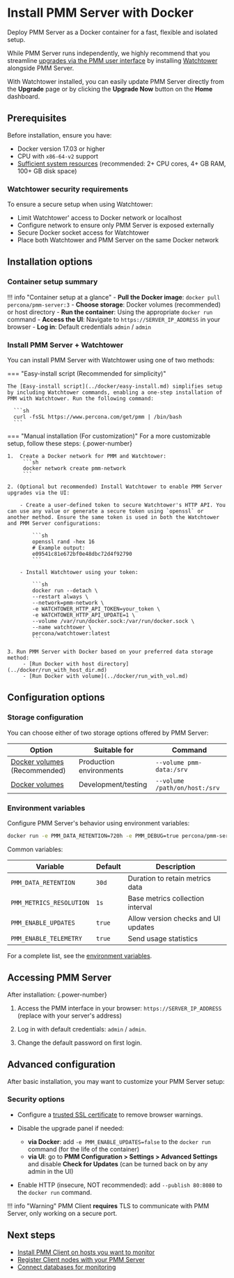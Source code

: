 # Install PMM Server with Docker

Deploy PMM Server as a Docker container for a fast, flexible and isolated setup. 

While PMM Server runs independently, we highly recommend that you streamline [upgrades via the PMM user interface](../../../../pmm-upgrade/ui_upgrade.md) by installing [Watchtower](https://containrrr.dev/watchtower/) alongside PMM Server. 

With Watchtower installed, you can easily update PMM Server directly from the **Upgrade** page or by clicking the **Upgrade Now** button on the **Home** dashboard.

## Prerequisites
Before installation, ensure you have:

- Docker version 17.03 or higher
- CPU with `x86-64-v2` support
- [Sufficient system resources](../../../plan-pmm-installation/hardware_and_system.md) (recommended: 2+ CPU cores, 4+ GB RAM, 100+ GB disk space)

### Watchtower security requirements
To ensure a secure setup when using Watchtower:
 
 - Limit Watchtower' access to Docker network or localhost
 - Configure network to ensure only PMM Server is exposed externally
 - Secure Docker socket access for Watchtower
 - Place both Watchtower and PMM Server on the same Docker network

## Installation options

### Container setup summary

!!! info "Container setup at a glance"
    - **Pull the Docker image**: `docker pull percona/pmm-server:3`
    - **Choose storage**: Docker volumes (recommended) or host directory
    - **Run the container**: Using the appropriate `docker run` command
    - **Access the UI**: Navigate to `https://SERVER_IP_ADDRESS` in your browser
    - **Log in**: Default credentials `admin` / `admin`

### Install PMM Server + Watchtower

You can install PMM Server with Watchtower using one of two methods:


=== "Easy-install script (Recommended for simplicity)"

    The [Easy-install script](../docker/easy-install.md) simplifies setup by including Watchtower commands, enabling a one-step installation of PMM with Watchtower. Run the following command:

      ```sh
      curl -fsSL https://www.percona.com/get/pmm | /bin/bash
      ```

=== "Manual installation (For customization)"
    For a more customizable setup, follow these steps:
    {.power-number}
    
    1.  Create a Docker network for PMM and Watchtower:
         ```sh
         docker network create pmm-network
         ``` 

    2. (Optional but recommended) Install Watchtower to enable PMM Server upgrades via the UI:

        - Create a user-defined token to secure Watchtower's HTTP API. You can use any value or generate a secure token using `openssl` or another method. Ensure the same token is used in both the Watchtower and PMM Server configurations:

            ```sh   
            openssl rand -hex 16
            # Example output:
            e09541c81e672bf0e48dbc72d4f92790
            ```
        
        - Install Watchtower using your token: 

            ```sh  
            docker run --detach \
            --restart always \
            --network=pmm-network \
            -e WATCHTOWER_HTTP_API_TOKEN=your_token \
            -e WATCHTOWER_HTTP_API_UPDATE=1 \
            --volume /var/run/docker.sock:/var/run/docker.sock \
            --name watchtower \
            percona/watchtower:latest
            ```

    3. Run PMM Server with Docker based on your preferred data storage method:
         - [Run Docker with host directory](../docker/run_with_host_dir.md)
         - [Run Docker with volume](../docker/run_with_vol.md)

## Configuration options

### Storage configuration

You can choose either of two storage options offered by PMM Server:

| Option | Suitable for | Command |
|--------|-------------|---------|
| [Docker volumes](../docker/run_with_vol.md) (Recommended) | Production environments | `--volume pmm-data:/srv` |
| [Docker volumes](../docker/run_with_vol.md) | Development/testing | `--volume /path/on/host:/srv` |


### Environment variables

Configure PMM Server's behavior using environment variables:

```sh
docker run -e PMM_DATA_RETENTION=720h -e PMM_DEBUG=true percona/pmm-server:3
```

Common variables:

| Variable | Default | Description |
|----------|---------|-------------|
| `PMM_DATA_RETENTION` | `30d` | Duration to retain metrics data |
| `PMM_METRICS_RESOLUTION` | `1s` | Base metrics collection interval |
| `PMM_ENABLE_UPDATES` | `true` | Allow version checks and UI updates |
| `PMM_ENABLE_TELEMETRY` | `true` | Send usage statistics |

For a complete list, see the [environment variables](../docker/env_var.md).

## Accessing PMM Server

After installation:
{.power-number}

1. Access the PMM interface in your browser: `https://SERVER_IP_ADDRESS` (replace with your server's address)

2. Log in with default credentials: `admin` / `admin`. 

3. Change the default password on first login.

## Advanced configuration
After basic installation, you may want to customize your PMM Server setup:

### Security options
- Configure a [trusted SSL certificate](../../../../admin/security/ssl_encryption.md) to remove browser warnings.
- Disable the upgrade panel if needed:

    - **via Docker**:  add `-e PMM_ENABLE_UPDATES=false` to the `docker run` command (for the life of the container)
    - **via UI**: go to **PMM Configuration > Settings > Advanced Settings** and disable **Check for Updates** (can be turned back on by any admin in the UI)

- Enable HTTP (insecure, NOT recommended): add `--publish 80:8080` to the `docker run` command.

!!! info "Warning"
    PMM Client **requires** TLS to communicate with PMM Server, only working on a secure port.

## Next steps
- [Install PMM Client on hosts you want to monitor](../../../install-pmm-client/index.md)
- [Register Client nodes with your PMM Server](../../../register-client-node/index.md)
- [Connect databases for monitoring](../../../install-pmm-client/connect-database/index.md)